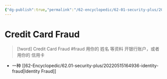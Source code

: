 ```yaml
---
{"dg-publish":true,"permalink":"/62-encyclopedic/62-01-security-plus/20220515165116-credit-card-fraud/","dgHomeLink":true,"dgPassFrontmatter":false}
---
```



# Credit Card Fraud

> [!word] Credit Card Fraud #fraud
> 用你的 姓名 等资料 开银行账户，或者 用你的 信用卡
<!--ID: 1653993498071-->

- 一种 [[62-Encyclopedic/62.01-security-plus/20220515164936-identity-fraud|Identity Fraud]]
